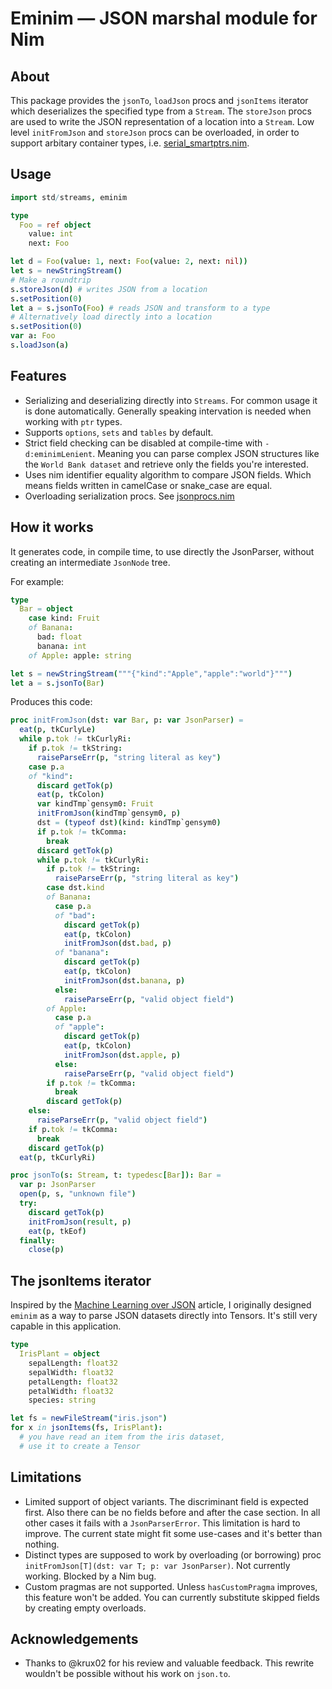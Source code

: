 # Eminim — JSON marshal module for Nim
## About

This package provides the ``jsonTo``, ``loadJson`` procs and ``jsonItems`` iterator which deserializes
the specified type from a ``Stream``. The `storeJson` procs are used to write the JSON
representation of a location into a `Stream`. Low level `initFromJson` and `storeJson`
procs can be overloaded, in order to support arbitary container types, i.e.
[serial_smartptrs.nim](examples/serial_smartptrs.nim).

## Usage
```nim
import std/streams, eminim

type
  Foo = ref object
    value: int
    next: Foo

let d = Foo(value: 1, next: Foo(value: 2, next: nil))
let s = newStringStream()
# Make a roundtrip
s.storeJson(d) # writes JSON from a location
s.setPosition(0)
let a = s.jsonTo(Foo) # reads JSON and transform to a type
# Alternatively load directly into a location
s.setPosition(0)
var a: Foo
s.loadJson(a)
```

## Features
- Serializing and deserializing directly into `Streams`. For common usage it is done automatically.
  Generally speaking intervation is needed when working with `ptr` types.
- Supports `options`, `sets` and `tables` by default.
- Strict field checking can be disabled at compile-time with `-d:eminimLenient`.
  Meaning you can parse complex JSON structures like the `World Bank dataset` and
  retrieve only the fields you're interested.
- Uses nim identifier equality algorithm to compare JSON fields.
  Which means fields written in camelCase or snake_case are equal.
- Overloading serialization procs. See [jsonprocs.nim](examples/jsonprocs.nim)

## How it works
It generates code, in compile time, to use directly the JsonParser, without creating an
intermediate `JsonNode` tree.

For example:
```nim
type
  Bar = object
    case kind: Fruit
    of Banana:
      bad: float
      banana: int
    of Apple: apple: string

let s = newStringStream("""{"kind":"Apple","apple":"world"}""")
let a = s.jsonTo(Bar)
```

Produces this code:
```nim
proc initFromJson(dst: var Bar, p: var JsonParser) =
  eat(p, tkCurlyLe)
  while p.tok != tkCurlyRi:
    if p.tok != tkString:
      raiseParseErr(p, "string literal as key")
    case p.a
    of "kind":
      discard getTok(p)
      eat(p, tkColon)
      var kindTmp`gensym0: Fruit
      initFromJson(kindTmp`gensym0, p)
      dst = (typeof dst)(kind: kindTmp`gensym0)
      if p.tok != tkComma:
        break
      discard getTok(p)
      while p.tok != tkCurlyRi:
        if p.tok != tkString:
          raiseParseErr(p, "string literal as key")
        case dst.kind
        of Banana:
          case p.a
          of "bad":
            discard getTok(p)
            eat(p, tkColon)
            initFromJson(dst.bad, p)
          of "banana":
            discard getTok(p)
            eat(p, tkColon)
            initFromJson(dst.banana, p)
          else:
            raiseParseErr(p, "valid object field")
        of Apple:
          case p.a
          of "apple":
            discard getTok(p)
            eat(p, tkColon)
            initFromJson(dst.apple, p)
          else:
            raiseParseErr(p, "valid object field")
        if p.tok != tkComma:
          break
        discard getTok(p)
    else:
      raiseParseErr(p, "valid object field")
    if p.tok != tkComma:
      break
    discard getTok(p)
  eat(p, tkCurlyRi)

proc jsonTo(s: Stream, t: typedesc[Bar]): Bar =
  var p: JsonParser
  open(p, s, "unknown file")
  try:
    discard getTok(p)
    initFromJson(result, p)
    eat(p, tkEof)
  finally:
    close(p)
```

## The jsonItems iterator
Inspired by the [Machine Learning over JSON](https://www.naftaliharris.com/blog/machine-learning-json/)
article, I originally designed `eminim` as a way to parse JSON datasets directly into Tensors.
It's still very capable in this application.

```nim
type
  IrisPlant = object
    sepalLength: float32
    sepalWidth: float32
    petalLength: float32
    petalWidth: float32
    species: string

let fs = newFileStream("iris.json")
for x in jsonItems(fs, IrisPlant):
  # you have read an item from the iris dataset,
  # use it to create a Tensor
```

## Limitations
- Limited support of object variants. The discriminant field is expected first.
  Also there can be no fields before and after the case section.
  In all other cases it fails with a `JsonParserError`. This limitation is hard to improve.
  The current state might fit some use-cases and it's better than nothing.
- Distinct types are supposed to work by overloading (or borrowing) proc `initFromJson[T](dst: var T; p: var JsonParser)`.
  Not currently working. Blocked by a Nim bug.
- Custom pragmas are not supported. Unless `hasCustomPragma` improves, this feature won't be added.
  You can currently substitute skipped fields by creating empty overloads.

## Acknowledgements
- Thanks to @krux02 for his review and valuable feedback. This rewrite wouldn't be possible without his work on `json.to`.

